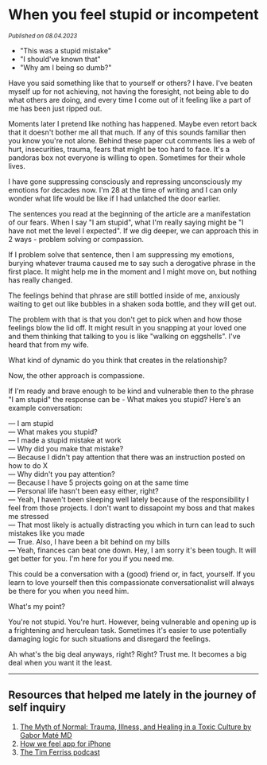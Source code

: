 # When you feel stupid or incompetent
<small><em>Published on <date>08.04.2023</date></em></small>

- "This was a stupid mistake"
- "I should've known that"
- "Why am I being so dumb?"

Have you said something like that to yourself or others? I have.
I've beaten myself up for not achieving, not having the foresight, not being able to do what others are doing, and every time I come out of it feeling like a part of me has been just ripped out.

Moments later I pretend like nothing has happened. Maybe even retort back that it doesn't bother me all that much. If any of this sounds familiar then you know you're not alone. Behind these paper cut comments lies a web of hurt, insecurities, trauma, fears that might be too hard to face. It's a pandoras box not everyone is willing to open. Sometimes for their whole lives.

I have gone suppressing consciously and repressing unconsciously my emotions for decades now. I'm 28 at the time of writing and I can only wonder what life would be like if I had unlatched the door earlier.

The sentences you read at the beginning of the article are a manifestation of our fears. When I say "I am stupid", what I'm really saying might be "I have not met the level I expected". If we dig deeper, we can approach this in 2 ways - problem solving or compassion.

If I problem solve that sentence, then I am suppressing my emotions, burying whatever trauma caused me to say such a derogative phrase in the first place. It might help me in the moment and I might move on, but nothing has really changed.

The feelings behind that phrase are still bottled inside of me, anxiously waiting to get out like bubbles in a shaken soda bottle, and they will get out.

The problem with that is that you don't get to pick when and how those feelings blow the lid off. It might result in you snapping at your loved one and them thinking that talking to you is like "walking on eggshells". I've heard that from my wife.

What kind of dynamic do you think that creates in the relationship?

Now, the other approach is compassione.

If I'm ready and brave enough to be kind and vulnerable then to the phrase "I am stupid" the response can be - What makes you stupid? Here's an example conversation:

— I am stupid
<br/>
— What makes you stupid?
<br/>
— I made a stupid mistake at work
<br/>
— Why did you make that mistake?
<br/>
— Because I didn't pay attention that there was an instruction posted on how to do X
<br/>
— Why didn't you pay attention?
<br/>
— Because I have 5 projects going on at the same time
<br/>
— Personal life hasn't been easy either, right?
<br/>
— Yeah, I haven't been sleeping well lately because of the responsibility I feel from those projects. I don't want to dissapoint my boss and that makes me stressed
<br/>
— That most likely is actually distracting you which in turn can lead to such mistakes like you made
<br/>
— True. Also, I have been a bit behind on my bills
<br/>
— Yeah, finances can beat one down. Hey, I am sorry it's been tough. It will get better for you. I'm here for you if you need me.

This could be a conversation with a (good) friend or, in fact, yourself. If you learn to love yourself then this compassionate conversationalist will always be there for you when you need him.

What's my point?

You're not stupid. You're hurt. However, being vulnerable and opening up is a frightening and herculean task. Sometimes it's easier to use potentially damaging logic for such situations and disregard the feelings.

Ah what's the big deal anyways, right? Right? Trust me. It becomes a big deal when you want it the least.

<hr />

## Resources that helped me lately in the journey of self inquiry
1. [The Myth of Normal: Trauma, Illness, and Healing in a Toxic Culture by Gabor Maté MD](https://www.amazon.com/Myth-Normal-Illness-Healing-Culture/dp/0593083881)
2. [How we feel app for iPhone](https://howwefeel.org/)
3. [The Tim Ferriss podcast](tim.blog)
